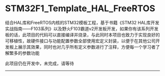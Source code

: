 # STM32F1_Template_HAL_FreeRTOS
  结合HAL库和FreeRTOS内核的STM32模板工程，基于书籍《STM32 HAL库开发实战指南——F103系列》以及野火F103霸道v2开发板开发，如果你有该系列开发板的话，此项目的代码可以直接编译并烧录，与此同时本项目也致力于实现良好的可移植性，故硬件接口与功能配置参数全部使用宏定义封装，以便于在其他公司开发板上展示其效果，同时也对几乎所有定义参数进行了注释，方便每一个学习者了解繁多的参数功能

  此项目仍在开发中，未完成，请等待

------


